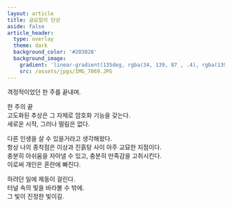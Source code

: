 ```yaml
---
layout: article
title: 금요일의 단상
aside: false
article_header:
  type: overlay
  theme: dark
  background_color: '#203028'
  background_image:
    gradient: 'linear-gradient(135deg, rgba(34, 139, 87 , .4), rgba(139, 34, 139, .4))'
    src: /assets/jpgs/IMG_7069.JPG
---
```


격정적이었던 한 주를 끝내며.

<!--more-->

한 주의 끝   
고도화된 추상은 그 자체로 암호화 기능을 갖는다.   
새로운 시작, 그러나 떨림은 없다.  
  
다른 인생을 살 수 있을거라고 생각해왔다.  
항상 나의 종착점은 이상과 진흙탕 사이 아주 교묘한 지점이다.  
충분히 아쉬움을 자아낼 수 있고, 충분히 만족감을 고취시킨다.  
이로써 개인은 혼란에 빠진다. 


하려던 일에 제동이 걸린다.  
터널 속의 빛을 바라볼 수 밖에.  
그 빛이 진정한 빛이길.  




<!--more-->
